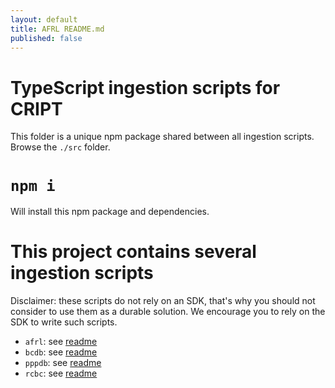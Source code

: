 ```yaml
---
layout: default
title: AFRL README.md
published: false
---
```


# TypeScript ingestion scripts for CRIPT

This folder is a unique npm package shared between all ingestion scripts. Browse the `./src` folder.
# `npm i`

Will install this npm package and dependencies.

# This project contains several ingestion scripts

Disclaimer: these scripts do not rely on an SDK, that's why you should not consider to use them as a durable solution. We encourage you to rely on the SDK to write such scripts.

- `afrl`: see [readme](src/afrl/README.md)
- `bcdb`: see [readme](src/bcdb/README.md)
- `pppdb`: see [readme](src/pppdb/README.md)
- `rcbc`: see [readme](src/rcbc/README.md)
